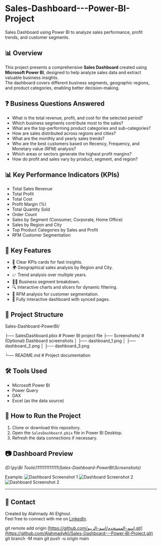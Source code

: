 # Sales-Dashboard---Power-BI-Project
Sales Dashboard using Power BI to analyze sales performance, profit trends, and customer segments.

## 📊 Overview
This project presents a comprehensive **Sales Dashboard** created using **Microsoft Power BI**, designed to help analyze sales data and extract valuable business insights.  
The dashboard covers different business segments, geographic regions, and product categories, enabling better decision-making.

## ❓ Business Questions Answered
- What is the total revenue, profit, and cost for the selected period?
- Which business segments contribute most to the sales?
- What are the top-performing product categories and sub-categories?
- How are sales distributed across regions and cities?
- What are the monthly and yearly sales trends?
- Who are the best customers based on Recency, Frequency, and Monetary value (RFM) analysis?
- Which areas or sectors generate the highest profit margins?
- How do profit and sales vary by product, segment, and region?

## 📊 Key Performance Indicators (KPIs)
- Total Sales Revenue
- Total Profit
- Total Cost
- Profit Margin (%)
- Total Quantity Sold
- Order Count
- Sales by Segment (Consumer, Corporate, Home Office)
- Sales by Region and City
- Top Product Categories by Sales and Profit
- RFM Customer Segmentation

## 🔑 Key Features
- 🚀 Clear KPIs cards for fast insights.
- 🌍 Geographical sales analysis by Region and City.
- 📈 Trend analysis over multiple years.
- 🧑‍💼 Business segment breakdown.
- 🔍 Interactive charts and slicers for dynamic filtering.
- 🔢 RFM analysis for customer segmentation.
- 🔁 Fully interactive dashboard with synced pages.

## 📂 Project Structure

Sales-Dashboard-PowerBI/

├── SalesDashboard.pbix # Power BI project file
├── Screenshots/ # (Optional) Dashboard screenshots
│ ├── dashboard_1.png
│ ├── dashboard_2.png
│ ├── dashboard_3.png

└── README.md # Project documentation





## 🛠️ Tools Used
- Microsoft Power BI
- Power Query
- DAX
- Excel (as the data source)

## 🚀 How to Run the Project
1. Clone or download this repository.
2. Open the `SalesDashboard.pbix` file in Power BI Desktop.
3. Refresh the data connections if necessary.

## 📷 Dashboard Preview
_(D:\py\Bi Tools\1111111111111\Sales-Dashboard-PowerBI\Screenshots)_

Example:
![Dashboard Screenshot 1](dashboard_1.png)
![Dashboard Screenshot 2](dashboard_2.png)
![Dashboard Screenshot 2](dashboard_3.png)

---

## 🤝 Contact
Created by Alahmady Ali Elghoul.  
Feel free to connect with me on [LinkedIn](https://linkedin.com).

git remote add origin [https://github.com/اسم-المستخدم/اسم-الريبو.git](https://github.com/AlahmadyAli/Sales-Dashboard---Power-BI-Project.git)
git branch -M main
git push -u origin main

